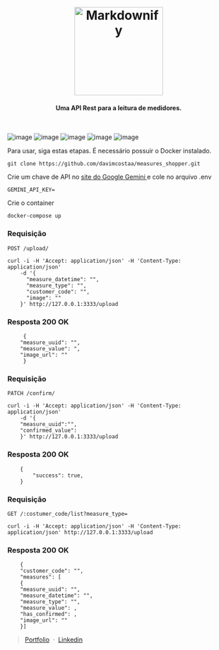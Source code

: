 
<h1 align="center">
  <br>
  <img src="https://github.com/user-attachments/assets/39abb82b-7327-4d16-954e-b450ad347df9" alt="Markdownify" width="200">

</h1>

<h4 align="center">Uma API Rest para a leitura de medidores.</h4>
 <br />


 ![image](https://img.shields.io/badge/typescript-blue?style=for-the-badge&logo=typescript&logoColor=white)
 ![image](https://img.shields.io/badge/adonis-black?style=for-the-badge&logo=adonisjs&logoColor=white)
 ![image](https://img.shields.io/badge/postgresql-4169E1?style=for-the-badge&logo=postgresql&logoColor=white)
 ![image](https://img.shields.io/badge/node-5FA04E?style=for-the-badge&logo=javascript&logoColor=white)
 ![image](https://img.shields.io/badge/docker-2496ED?style=for-the-badge&logo=docker&logoColor=white)




Para usar, siga estas etapas.
É necessário possuir o Docker instalado.

```
git clone https://github.com/davimcostaa/measures_shopper.git
```


Crie um chave de API no <a href='https://ai.google.dev/gemini-api/docs/api-key?hl=pt-br'> site do Google Gemini <a/> 
e cole no arquivo .env
```
GEMINI_API_KEY=
```
Crie o container
```
docker-compose up
```

### Requisição

`POST /upload/`

    curl -i -H 'Accept: application/json' -H 'Content-Type: application/json' 
		-d '{
		  "measure_datetime": "",
		  "measure_type": "",
		  "customer_code": "",
		  "image": ""
		}' http://127.0.0.1:3333/upload

### Resposta 200 OK

		 {
		"measure_uuid": "",
		"measure_value": ",
		"image_url": ""
		 }

### Requisição

`PATCH /confirm/`

    curl -i -H 'Accept: application/json' -H 'Content-Type: application/json' 
		-d '{
		"measure_uuid":"",
		"confirmed_value": 
		}' http://127.0.0.1:3333/upload

### Resposta 200 OK

		{
	        "success": true,
		}

 ### Requisição

`GET /:costumer_code/list?measure_type=`

    curl -i -H 'Accept: application/json' -H 'Content-Type: application/json' http://127.0.0.1:3333/upload

### Resposta 200 OK

		{
		"customer_code": "",
		"measures": [
		{
		"measure_uuid": "",
		"measure_datetime": "",
		"measure_type": "",
		"measure_value": ,
		"has_confirmed": ,
		"image_url": ""
		}]

> [Portfolio](https://portfolio-davi-costa.vercel.app/pt) &nbsp;&middot;&nbsp;
> [Linkedin](https://www.linkedin.com/in/davi-marquesc/) 
